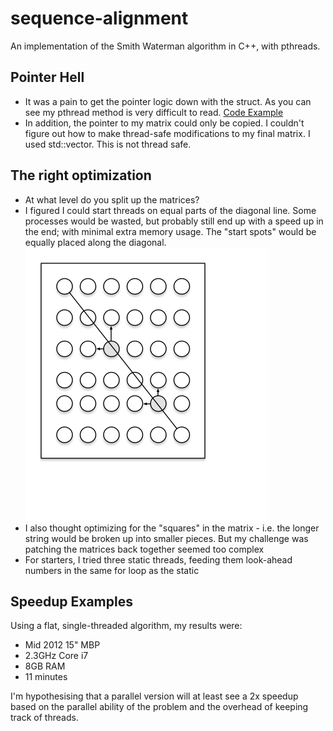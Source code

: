 # sequence-alignment
An implementation of the Smith Waterman algorithm in C++, with pthreads.

## Pointer Hell
- It was a pain to get the pointer logic down with the struct. As you can see my pthread method is very difficult to read. [Code Example](https://github.com/bvanderhaar/sequence-alignment/blob/master/main.cpp#L51)
- In addition, the pointer to my matrix could only be copied.  I couldn't figure out how to make thread-safe modifications to my final matrix.  I used std::vector.  This is not thread safe.

## The right optimization
- At what level do you split up the matrices?
- I figured I could start threads on equal parts of the diagonal line.  Some processes would be wasted, but probably still end up with a speed up in the end; with minimal extra memory usage.  The "start spots" would be equally placed along the diagonal.
![diagram](https://raw.githubusercontent.com/bvanderhaar/sequence-alignment/master/docs/matrix-processing.png)
- I also thought optimizing for the "squares" in the matrix - i.e. the longer string would be broken up into smaller pieces.  But my challenge was patching the matrices back together seemed too complex
- For starters, I tried three static threads, feeding them look-ahead numbers in the same for loop as the static

## Speedup Examples
Using a flat, single-threaded algorithm, my results were:
- Mid 2012 15" MBP
- 2.3GHz Core i7
- 8GB RAM
- 11 minutes

I'm hypothesising that a parallel version will at least see a 2x speedup based on the parallel ability of the problem and the overhead of keeping track of threads.
